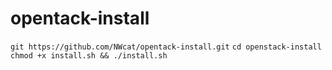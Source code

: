 # opentack-install

`git https://github.com/NWcat/opentack-install.git` 
`cd openstack-install`
`chmod +x install.sh && ./install.sh`
